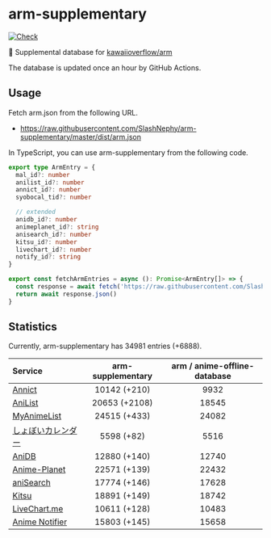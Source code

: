 # arm-supplementary

[![Check](https://github.com/SlashNephy/arm-supplementary/actions/workflows/check-node.yml/badge.svg)](https://github.com/SlashNephy/arm-supplementary/actions/workflows/check-node.yml)

💊 Supplemental database for [kawaiioverflow/arm](https://github.com/kawaiioverflow/arm)

The database is updated once an hour by GitHub Actions.

## Usage

Fetch arm.json from the following URL.

- https://raw.githubusercontent.com/SlashNephy/arm-supplementary/master/dist/arm.json

In TypeScript, you can use arm-supplementary from the following code.

```TypeScript
export type ArmEntry = {
  mal_id?: number
  anilist_id?: number
  annict_id?: number
  syobocal_tid?: number

  // extended
  anidb_id?: number
  animeplanet_id?: string
  anisearch_id?: number
  kitsu_id?: number
  livechart_id?: number
  notify_id?: string
}

export const fetchArmEntries = async (): Promise<ArmEntry[]> => {
  const response = await fetch('https://raw.githubusercontent.com/SlashNephy/arm-supplementary/master/dist/arm.json')
  return await response.json()
}
```

## Statistics

Currently, arm-supplementary has 34981 entries (+6888).

| Service                                     | arm-supplementary | arm / anime-offline-database |
| :------------------------------------------ | :---------------: | :--------------------------: |
| [Annict](https://annict.com)                |   10142 (+210)    |             9932             |
| [AniList](https://anilist.co)               |   20653 (+2108)   |            18545             |
| [MyAnimeList](https://myanimelist.net)      |   24515 (+433)    |            24082             |
| [しょぼいカレンダー](https://cal.syoboi.jp) |    5598 (+82)     |             5516             |
| [AniDB](https://anidb.net)                  |   12880 (+140)    |            12740             |
| [Anime-Planet](https://anime-planet.com)    |   22571 (+139)    |            22432             |
| [aniSearch](https://anisearch.com)          |   17774 (+146)    |            17628             |
| [Kitsu](https://kitsu.io)                   |   18891 (+149)    |            18742             |
| [LiveChart.me](https://livechart.me)        |   10611 (+128)    |            10483             |
| [Anime Notifier](https://notify.moe)        |   15803 (+145)    |            15658             |

